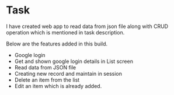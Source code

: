# Task
I have created web app to read data from json file along with CRUD operation which is mentioned in task description.

Below are the features added in this build.

- Google login
- Get and shown google login details in List screen
- Read data from JSON file
- Creating new record and maintain in session
- Delete an item from the list
- Edit an item which is already added.
